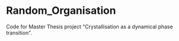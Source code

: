 # Random_Organisation
Code for Master Thesis project "Crystallisation as a dynamical phase transition".
